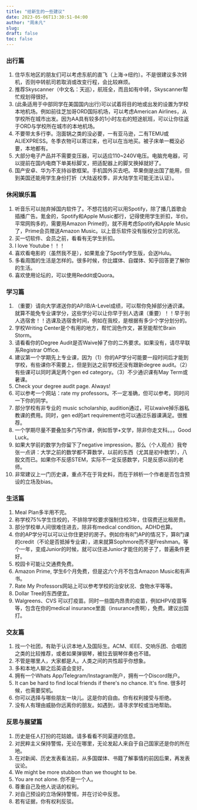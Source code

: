```yaml
---
title: "给新生的一些建议"
date: 2023-05-06T13:30:51-04:00
author: "周未凡"
slug:
draft: false
toc: false
---
```

<h3>出行篇</h3>

1. 住华东地区的朋友们可以考虑东航的直飞（上海->纽约）。不是很建议多次转机，否则中转航司若取消或改变行程，会比较麻烦。
2. 推荐Skyscanner（中文名：天巡），航班全，而且如有中转，Skyscanner帮忙规划得很好。
3. (此条适用于中部同学在美国国内出行)可以试着将目的地或出发的设置为学校本地机场。例如前往芝加哥ORD国际机场，可以考虑American Airlines，从学校所在城市出发。因为AA具有较多的1小时左右的短途航班，可以让你往返于ORD与学校所在城市的本地机场。
4. 不要带太多行李。泡面锅之类的没必要，一有亚马逊，二有TEMU或ALIEXPRESS。冬季衣物可以寄过来，也可以在当地买。被子床单一概没必要，本地都有。
5. 大部分电子产品并不需要变压器，可以适应110~240V电压。电脑充电器，可以提前在国内电商下单美标脚叉，把适配器上的脚叉换掉就好了。
6. 国产安卓、华为不支持谷歌框架。手机国外买去吧。苹果倒是出国了能用，但到美国还能用学生身份打折（大陆返校季，非大陆学生可能无法认证）。

<h3>休闲娱乐篇</h3>

1. 听音乐可以抛弃掉国内软件了。不想花钱的可以用Spotify，除了播几首歌会插播广告。氪金的，Spotify和Apple Music都行，记得使用学生折扣，半价。平常网购多的，需要用Amazon Prime的，就不用考虑Spotify和Apple Music了，Prime会员赠送Amazon Music。以上音乐软件没有版权分立的状况。
2. 买一切软件、会员之前，看看有无学生折扣。
3. I love Youtube！！！
4. 喜欢看电影的（虽然我不是），如果氪金了Spotify学生版，会送Hulu。
5. 多看周围的生活是怎样的。很多时候，你比媒体、自媒体、知乎回答更了解你的生活。
6. 喜欢使用论坛的，可以使用Reddit或Quora。

<h3>学习篇</h3>

1. （重要）请向大学递送你的AP/IB/A-Level成绩，可以帮你免掉部分通识课。就算不能免专业课学分，这些学分可以让你早于别人选课（重要）！！早于别人选宿舍！！选课及选宿舍时间，例如在我校，是根据有多少个学分划分的。
2. 学校Writing Center是个有用的地方，帮忙润色作文，甚至能帮忙Brain Storm。
3. 请看看你的Degree Audit是否Waive掉了你的二外要求。如果没有，请尽早联系Registrar Office.
4. 建议第一个学期先上专业课，因为（1）你的AP学分可能要一段时间后才能到学校，有些课你不需要上，但是到达之前学校还没有跟新degree audit。（2）有些课可以同时满足两个gen ed category。（3）不少通识课有May Term或暑课。
5. Check your degree audit page. Always!
6. 可以参考一个网站：rate my professors。不一定准确，但可以参考。同时问一下你的同学。
7. 部分学校有非专业的 music scholarship, audition通过，可以waive掉乐器私教课的费用。同时，gen ed的art requirement也可以通过乐器课满足。很推荐。
8. 一个学期尽量不要叠加多门写作课，例如哲学+文学，除非你走文科。。。Good Luck。
9. 如果大学前的数学为你留下了negative impression，那么（个人观点）我夸张一点讲：大学之前的数学都不算数学，以前的东西（尤其是初中数学），八股文而已。如果你不反感STEM，实际不一定反感数学，只是反感以前的老师。
10. 非常建议上一门历史课，重点不在于背史料，而在于辨析一个作者是否包含预设的立场及bias。

<h3>生活篇</h3>

1. Meal Plan多半用不完。
2. 称学校75%学生住校的，不排除学校要求强制住校3年，住宿费还比租房贵。
3. 部分学校单人间很难住进去，除非有medical condition。ADHD也算。
4. 你的AP学分可以可以让你住更好的房子。例如你有8门AP的情况下，算8门课的credit（不论是否抵掉专业课），进来就算Sophmore而不是Freshman。等个一年，变成Junior的时候，就可以住进Junior才能住的房子了，普遍条件更好。
5. 校园卡可能让交通费免费。
6. Amazon Prime, 学生6个月免费，但是这六个月不包含Amazon Music和有声书。
7. Rate My Professors网站上可以参考学校的治安状况、食物水平等等。
8. Dollar Tree的东西便宜。
9. Walgreens、CVS 可以打疫苗。同时一些国内昂贵的疫苗，例如HPV疫苗等等，包含在你的medical insurance里面（insurance贵啊），免费。建议出国打。

<h3>交友篇</h3>

1. 找一个社团，有助于认识本地人及国际生。ACM、IEEE、交响乐团、合唱团之类的比较推荐，或者如果弹钢琴，被拉去钢琴伴奏也不错。
2. 不管是哪里人，大家都是人。人类之间的共性超乎你想象。
3. 多和本地人聊之后英语会变好。
4. 拥有一个Whats App/Telegram/Instagram账户，拥有一个Discord账户。
5. It can be hard to find local friends if there's no chance. It's fine. 很多时候，也需要契机。
6. 你可以选择与哪些朋友一块儿。这是你的自由。你有权利接受与拒绝。
7. 没有人有理由威胁你远离你的朋友。如遇到，请寻求学校或当地帮助。

<h3>反思与展望篇</h3>

1. 历史是任人打扮的花姑娘。请多看看不同渠道的信息。
2. 对民粹主义保持警惕，无论在哪里，无论发起人来自于自己国家还是你的所在地。
3. 在对新闻、历史发表看法前，从多国媒体、书籍了解事情的前因后果，再发表议论。
4. We might be more stubbon than we thought to be.
5. You are not alone. 你不是一个人。
6. 尊重自己及他人说话的权利。
7. 对自己预设的立场保持警惕，并在讨论中反思。
8. 若有证据，你有权利反驳。